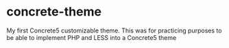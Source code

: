 # concrete-theme

My first Concrete5 customizable theme. This was for practicing purposes to be able to implement PHP and LESS into a Concrete5 theme
